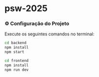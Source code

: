 # psw-2025

### ⚙️ Configuração do Projeto

Execute os seguintes comandos no terminal:

```bash
cd backend
npm install
npm start
```

```bash
cd frontend
npm install
npm run dev
```